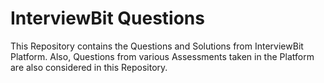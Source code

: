 # InterviewBit Questions 

This Repository contains the Questions and Solutions from InterviewBit Platform.
Also, Questions from various Assessments taken in the Platform are also considered in this Repository.
